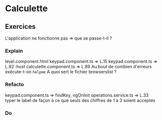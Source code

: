 # Calculette

## Exercices

L'application ne fonctionne pas => que se passe-t-il ?

### Explain

level.component.html
keypad.component.ts => L.15
keypad.component.ts => L.92
:host
calculette.component.ts => L.89 Au bout de combien d'erreurs exécute-t-on `helpme`
A quoi sert le fichier browserslist ?

### Refacto

keypad.component.ts => findKey, ngOnInit
operations.service.ts => L.33 typer le label de façon à ce que seuls des chiffres de 1 à 3 soient acceptés

### Do

<missing-css-exercice>
